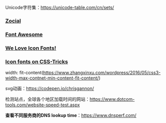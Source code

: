 Unicode字符集：https://unicode-table.com/cn/sets/

### [Zocial](http://zocial.smcllns.com/)

### [Font Awesome](http://fontawesome.io/)

### [We Love Icon Fonts!](http://weloveiconfonts.com/)

### [Icon fonts on CSS-Tricks](https://css-tricks.com/examples/IconFont/)

width: fit-content(<https://www.zhangxinxu.com/wordpress/2016/05/css3-width-max-contnet-min-content-fit-content/>)

svg动画：https://codepen.io/chrisgannon/

检测站点，全球各个地区加载时间的网站：https://www.dotcom-tools.com/website-speed-test.aspx

**查看不同服务商的DNS lookup time**：https://www.dnsperf.com/

